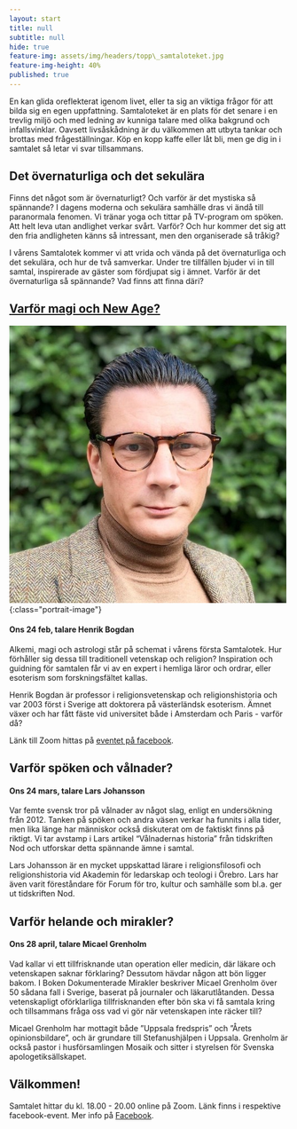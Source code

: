 ```yaml
---
layout: start
title: null
subtitle: null
hide: true
feature-img: assets/img/headers/topp\_samtaloteket.jpg
feature-img-height: 40%
published: true
---
```

En kan glida oreflekterat igenom livet, eller ta sig an viktiga
frågor för att bilda sig en egen uppfattning. Samtaloteket är en plats för det
senare i en trevlig miljö och med ledning av kunniga talare med olika bakgrund
och infallsvinklar. Oavsett livsåskådning är du välkommen att utbyta tankar
och brottas med frågeställningar. Köp en kopp kaffe eller låt bli, men ge dig
in i samtalet så letar vi svar tillsammans.


## Det övernaturliga och det sekulära
Finns det något som är övernaturligt? Och varför är det mystiska så spännande?
I dagens moderna och sekulära samhälle dras vi ändå till paranormala fenomen.
Vi tränar yoga och tittar på TV-program om spöken. Att helt leva utan andlighet
verkar svårt. Varför? Och hur kommer det sig att den fria andligheten känns så
intressant, men den organiserade så tråkig?

I vårens Samtalotek kommer vi att vrida och vända på det övernaturliga och det
sekulära, och hur de två samverkar. Under tre tillfällen bjuder vi in till
samtal, inspirerade av gäster som fördjupat sig i ämnet. Varför är det
övernaturliga så spännande? Vad finns att finna däri?

## [Varför magi och New Age?](https://www.facebook.com/events/240015384392338)
![Henrik Bogdan](assets/img/speakers/henrik_bogdan.jpg 'Henrik Bogdan'){:class="portrait-image"}
#### Ons 24 feb, talare Henrik Bogdan
Alkemi, magi och astrologi står på schemat i vårens första Samtalotek. Hur
förhåller sig dessa till traditionell vetenskap och religion? Inspiration och
guidning för samtalen får vi av en expert i hemliga läror och ordrar, eller
esoterism som forskningsfältet kallas.

Henrik Bogdan är professor i religionsvetenskap och religionshistoria och var
2003 först i Sverige att doktorera på västerländsk esoterism. Ämnet växer och
har fått fäste vid universitet både i Amsterdam och Paris - varför då?

Länk till Zoom hittas på [eventet på facebook](https://www.facebook.com/events/240015384392338).

## Varför spöken och vålnader?
<!--![Lars Johansson](assets/img/speakers/lars_johansson.jpg 'Lars Johansson'){:class="portrait-image"}-->
#### Ons 24 mars, talare Lars Johansson
Var femte svensk tror på vålnader av något slag, enligt en undersökning från 2012.
Tanken på spöken och andra väsen verkar ha funnits i alla tider, men lika
länge har människor också diskuterat om de faktiskt finns på riktigt. Vi tar
avstamp i Lars artikel “Vålnadernas historia” från tidskriften Nod och
utforskar detta spännande ämne i samtal.

Lars Johansson är en mycket uppskattad lärare i religionsfilosofi och
religionshistoria vid Akademin för ledarskap och teologi i Örebro. Lars har
även varit föreståndare för Forum för tro, kultur och samhälle som bl.a. ger ut
tidskriften Nod.

## Varför helande och mirakler?
<!--![Micael Grenholm](assets/img/speakers/micael_grenholm.jpg 'Micael Grenholm'){:class="portrait-image"}-->
#### Ons 28 april, talare Micael Grenholm
Vad kallar vi ett tillfrisknande utan operation eller medicin, där läkare och
vetenskapen saknar förklaring? Dessutom hävdar någon att bön ligger bakom. I
Boken Dokumenterade Mirakler beskriver Micael Grenholm över 50 sådana fall i
Sverige, baserat på journaler och läkarutlåtanden. Dessa vetenskapligt
oförklarliga tillfrisknanden efter bön ska vi få samtala kring och tillsammans
fråga oss vad vi gör när vetenskapen inte räcker till?

Micael Grenholm har mottagit både ”Uppsala fredspris” och ”Årets
opinionsbildare”, och är grundare till Stefanushjälpen i Uppsala. Grenholm är
också pastor i husförsamlingen Mosaik och sitter i styrelsen för Svenska
apologetiksällskapet.

## Välkommen!
Samtalet hittar du kl. 18.00 - 20.00 online på Zoom. Länk finns i respektive facebook-event. Mer info på [Facebook](https://www.facebook.com/samtaloteket).

<!--
<div style="text-align: center">
  <iframe src="https://www.google.com/maps/embed?pb=!1m18!1m12!1m3!1d2132.3718320570456!2d11.956558816461845!3d57.693152348149134!2m3!1f0!2f0!3f0!3m2!1i1024!2i768!4f13.1!3m3!1m2!1s0x464ff36b50b081f3%3A0xc57eeab66ec83bbd!2sSaronf%C3%B6rsamlingen%20i%20G%C3%B6teborg!5e0!3m2!1sen!2sse!4v1601122914042!5m2!1sen!2sse" width="600" height="450" frameborder="0" style="border:0; padding:0" allowfullscreen></iframe>
</div>
-->
